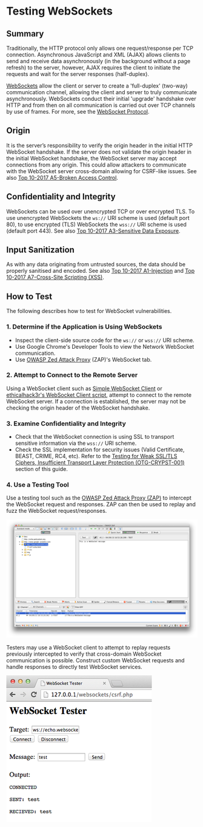# Testing WebSockets

## Summary

Traditionally, the HTTP protocol only allows one request/response per TCP connection. Asynchronous JavaScript and XML (AJAX) allows clients to send and receive data asynchronously (in the background without a page refresh) to the server, however, AJAX requires the client to initiate the requests and wait for the server responses (half-duplex).

[WebSockets](https://html.spec.whatwg.org/multipage/web-sockets.html#network) allow the client or server to create a 'full-duplex' (two-way) communication channel, allowing the client and server to truly communicate asynchronously. WebSockets conduct their initial 'upgrade' handshake over HTTP and from then on all communication is carried out over TCP channels by use of frames. For more, see the [WebSocket Protocol](https://tools.ietf.org/html/rfc6455).

## Origin

It is the server’s responsibility to verify the origin header in the initial HTTP WebSocket handshake. If the server does not validate the origin header in the initial WebSocket handshake, the WebSocket server may accept connections from any origin. This could allow attackers to communicate with the WebSocket server cross-domain allowing for CSRF-like issues. See also [Top 10-2017 A5-Broken Access Control](https://www.owasp.org/index.php/Top_10-2017_A5-Broken_Access_Control).

## Confidentiality and Integrity

WebSockets can be used over unencrypted TCP or over encrypted TLS. To use unencrypted WebSockets the `ws://` URI scheme is used (default port 80), to use encrypted (TLS) WebSockets the `wss://` URI scheme is used (default port 443). See also [Top 10-2017 A3-Sensitive Data Exposure](https://www.owasp.org/index.php/Top_10-2017_A3-Sensitive_Data_Exposure).

## Input Sanitization

As with any data originating from untrusted sources, the data should be properly sanitised and encoded. See also [Top 10-2017 A1-Injection](https://www.owasp.org/index.php/Top_10-2017_A1-Injection) and [Top 10-2017 A7-Cross-Site Scripting (XSS)](https://www.owasp.org/index.php/Top_10-2017_A7-Cross-Site_Scripting_(XSS)).

## How to Test

The following describes how to test for WebSocket vulnerabilities.

### 1. Determine if the Application is Using WebSockets

- Inspect the client-side source code for the `ws://` or `wss://` URI scheme.
- Use Google Chrome's Developer Tools to view the Network WebSocket communication.
- Use [OWASP Zed Attack Proxy](https://www.owasp.org/index.php/OWASP_Zed_Attack_Proxy_Project) (ZAP)'s WebSocket tab.

### 2. Attempt to Connect to the Remote Server

Using a WebSocket client such as [Simple WebSocket Client](https://chrome.google.com/webstore/detail/simple-websocket-client/pfdhoblngboilpfeibdedpjgfnlcodoo) or [ethicalhack3r's WebSocket Client script](https://github.com/ethicalhack3r/scripts/blob/master/WebSockets.html), attempt to connect to the remote WebSocket server. If a connection is established, the server may not be checking the origin header of the WebSocket handshake.

### 3. Examine Confidentiality and Integrity

- Check that the WebSocket connection is using SSL to transport sensitive information via the `wss://` URI scheme.
- Check the SSL implementation for security issues (Valid Certificate, BEAST, CRIME, RC4, etc). Refer to the [Testing for Weak SSL/TLS Ciphers, Insufficient Transport Layer Protection (OTG-CRYPST-001)](https://www.owasp.org/index.php/Testing_for_Weak_SSL/TLS_Ciphers,_Insufficient_Transport_Layer_Protection_(OTG-CRYPST-001)) section of this guide.

### 4. Use a Testing Tool

Use a testing tool such as the [OWASP Zed Attack Proxy (ZAP)](https://www.owasp.org/index.php/OWASP_Zed_Attack_Proxy_Project) to intercept the WebSocket request and responses. ZAP can then be used to replay and fuzz the WebSocket request/responses.

![ZAP WebSockets](images/OWASP_ZAP_WebSockets.png)

Testers may use a WebSocket client to attempt to replay requests previously intercepted to verify that cross-domain WebSocket communication is possible. Construct custom WebSocket requests and handle responses to directly test WebSocket services.

![WebSocket Client](images/WebSocket_Client.png)
